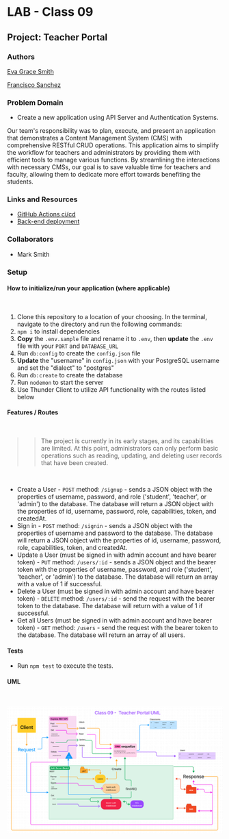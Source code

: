 
# LAB - Class 09

## Project: Teacher Portal

### Authors

[Eva Grace Smith](https://github.com/EvaGraceSmith)

[Francisco Sanchez](https://github.com/c0d3cisco)

### Problem Domain

* Create a new application using API Server and Authentication Systems.

Our team's responsibility was to plan, execute, and present an application that demonstrates a Content Management System (CMS) with comprehensive RESTful CRUD operations. This application aims to simplify the workflow for teachers and administrators by providing them with efficient tools to manage various functions. By streamlining the interactions with necessary CMSs, our goal is to save valuable time for teachers and faculty, allowing them to dedicate more effort towards benefiting the students.

### Links and Resources

* [GitHub Actions ci/cd](https://github.com/EvaGraceSmith/teacherportal)
* [Back-end deployment](https://teacher-portal.onrender.com)

### Collaborators

* Mark Smith

### Setup

#### How to initialize/run your application (where applicable)

</br>

1. Clone this repository to a location of your choosing. In the terminal, navigate to the directory and run the following commands:
2. `npm i` to install dependencies
3. **Copy** the `.env.sample` file and rename it to `.env`, then **update** the `.env` file with your `PORT` and `DATABASE_URL`
4. Run `db:config` to create the `config.json` file
5. **Update** the "username" in `config.json` with your PostgreSQL username and set the "dialect" to "postgres"
6. Run `db:create` to create the database
7. Run `nodemon` to start the server
8. Use Thunder Client to utilize API functionality with the routes listed below

#### Features / Routes

</br>

>>The project is currently in its early stages, and its capabilities are limited. At this point, administrators can only perform basic operations such as reading, updating, and deleting user records that have been created.

</br>

* Create a User - `POST` method: `/signup` - sends a JSON object with the properties of username, password, and role ('student', 'teacher', or 'admin') to the database. The database will return a JSON object with the properties of id, username, password, role, capabilities, token, and createdAt.
* Sign in - `POST` method: `/signin` - sends a JSON object with the properties of username and password to the database. The database will return a JSON object with the properties of id, username, password, role, capabilities, token, and createdAt.
* Update a User (must be signed in with admin account and have bearer token) - `PUT` method: `/users/:id` - sends a JSON object and the bearer token with the properties of username, password, and role ('student', 'teacher', or 'admin') to the database. The database will return an array with a value of 1 if successful.
* Delete a User (must be signed in with admin account and have bearer token) - `DELETE` method: `/users/:id` - send the request with the bearer token to the database. The database will return with a value of 1 if successful.
* Get all Users (must be signed in with admin account and have bearer token) - `GET` method: `/users` - send the request with the bearer token to the database. The database will return an array of all users.

#### Tests

* Run `npm test` to execute the tests.

#### UML

</br>

![UML](./img/class-09-uml.png)

